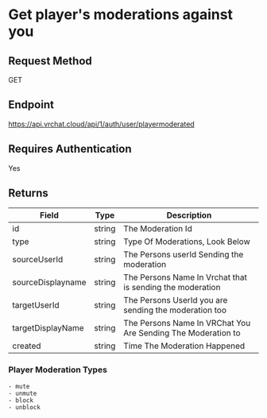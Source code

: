 # Get player's moderations against you

## Request Method 
GET

## Endpoint
https://api.vrchat.cloud/api/1/auth/user/playermoderated


## Requires Authentication
Yes

## Returns 

Field | Type | Description
------|------|------------
id | string | The Moderation Id
type | string | Type Of Moderations, Look Below
sourceUserId | string | The Persons userId Sending the moderation
sourceDisplayname | string | The Persons Name In Vrchat that is sending the moderation
targetUserId | string | The Persons UserId you are sending the moderation too
targetDisplayName | string | The Persons Name In VRChat You Are Sending The Moderation to
created | string | Time The Moderation Happened 

### Player Moderation Types

    - mute
	- unmute
	- block
	- unblock
